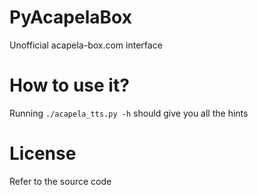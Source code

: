 # PyAcapelaBox
Unofficial acapela-box.com interface

# How to use it?
Running `./acapela_tts.py -h` should give you all the hints

# License
Refer to the source code
